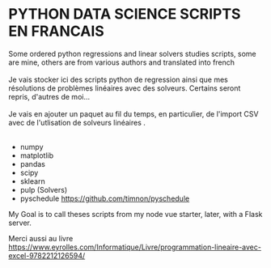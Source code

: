 # PYTHON DATA SCIENCE SCRIPTS EN FRANCAIS
Some ordered python regressions and linear solvers studies scripts, some are mine, others are from various authors and translated into french <br><br>
Je vais stocker ici des scripts python de regression ainsi que mes résolutions de problèmes linéaires avec des solveurs. Certains seront repris, d'autres de moi...<br><br>
Je vais en ajouter un paquet au fil du temps, en particulier, de l'import CSV avec de l'utlisation de solveurs linéaires .<br><br>

* numpy<br>
* matplotlib<br>
* pandas<br>
* scipy<br>
* sklearn<br>
* pulp (Solvers)<br>
* pyschedule https://github.com/timnon/pyschedule

My Goal is to call theses scripts from my node vue starter, later, with a Flask server.<br>

Merci aussi au livre https://www.eyrolles.com/Informatique/Livre/programmation-lineaire-avec-excel-9782212126594/

